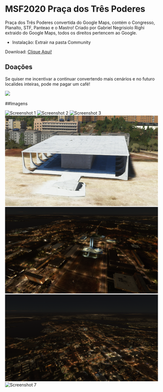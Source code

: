 # MSF2020 Praça dos Três Poderes
Praça dos Três Poderes convertida do Google Maps, contém o Congresso, Planalto, STF, Panteao e o Mastro!
Criado por Gabriel Negrisiolo Righi extraido do Google Maps, todos os direitos pertencem ao Google.


* Instalação: 
Extrair na pasta Community

Download: [Clique Aqui!](https://github.com/gabreek/MSF2020-Praca-tres-poderes/raw/master/Pra%C3%A7a%20dos%20Tr%C3%AAs%20Poderes%20-%20MFS2020.rar)

## Doações
Se quiser me incentivar a continuar convertendo mais cenários e no futuro localides inteiras, pode me pagar um café!

[![](https://www.paypalobjects.com/en_US/i/btn/btn_donateCC_LG.gif)](https://www.paypal.com/cgi-bin/webscr?cmd=_s-xclick&hosted_button_id=28W4VUQQ558U2)

##Imagens

![Screenshot 1](/1.png)
![Screenshot 2](/2.png)
![Screenshot 3](/3.png)
![Screenshot 4](/4.png)
![Screenshot 5](/5.png)
![Screenshot 6](/6.png)
![Screenshot 7](/7.png)
